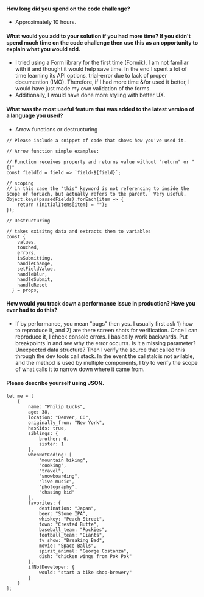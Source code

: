 #### How long did you spend on the code challenge?

- Approximately 10 hours.

#### What would you add to your solution if you had more time? If you didn't spend much time on the code challenge then use this as an opportunity to explain what you would add.

- I tried using a Form library for the first time (Formik). I am not familiar with it and thought it would help save time. In the end I spent a lot of time learning its API options, trial-error due to lack of proper documention (IMO). Therefore, if I had more time &/or used it better, I would have just made my own validation of the forms.
- Additionally, I would have done more styling with better UX.

#### What was the most useful feature that was added to the latest version of a language you used?

- Arrow functions or destructuring

`// Please include a snippet of code that shows how you've used it.`

```
// Arrow function simple examples:

// Function receives property and returns value without "return" or "{}"
const fieldId = field => `field-${field}`;

// scoping
// in this case the "this" keyword is not referencing to inside the scope of forEach, but actually refers to the parent.  Very useful.
Object.keys(passedFields).forEach(item => {
    return (initialItems[item] = "");
});

// Destructuring

// takes exisitng data and extracts them to variables
const {
    values,
    touched,
    errors,
    isSubmitting,
    handleChange,
    setFieldValue,
    handleBlur,
    handleSubmit,
    handleReset
  } = props;

```

#### How would you track down a performance issue in production? Have you ever had to do this?

- If by performance, you mean "bugs" then yes. I usually first ask 1) how to reproduce it, and 2) are there screen shots for verification. Once I can reproduce it, I check console errors. I basically work backwards. Put breakpoints in and see why the error occurrs. Is it a missing parameter? Unexpected data structure? Then I verify the source that called this through the dev tools call stack. In the event the callstak is not avilable, and the method is used by multiple components, I try to verify the scope of what calls it to narrow down where it came from.

#### Please describe yourself using JSON.

```
let me = [
    {
        name: "Philip Lucks",
        age: 38,
        location: "Denver, CO",
        originally_from: "New York",
        hasKids: true,
        siblings: {
            brother: 0,
            sister: 1
        },
        whenNotCoding: [
            "mountain biking",
            "cooking",
            "travel",
            "snowboarding",
            "live music",
            "photography",
            "chasing kid"
        ],
        favorites: {
            destination: "Japan",
            beer: "Stone IPA",
            whiskey: "Peach Street",
            town: "Crested Butte",
            baseball_team: "Rockies",
            football_team: "Giants",
            tv_show: "Breaking Bad",
            movie: "Space Balls",
            spirit_animal: "George Costanza",
            dish: "chicken wings from Pok Pok"
        },
        ifNotDeveloper: {
            would: "start a bike shop-brewery"
        }
    }
];
```
